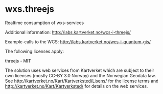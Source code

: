 wxs.threejs
===========

Realtime consumption of wxs-services

Additional information:
http://labs.kartverket.no/wcs-i-threejs/

Example-calls to the WCS:
http://labs.kartverket.no/wcs-i-quantum-gis/

The following licenses apply:

threejs - MIT

The solution uses web services from Kartverket which are subject to their own licenses (mostly CC-BY 3.0 Norway) and the Norwegian Geodata law. See http://kartverket.no/Kart/Kartverksted/Lisens/ for the license terms and http://kartverket.no/Kart/Kartverksted/ for details on the web services.
